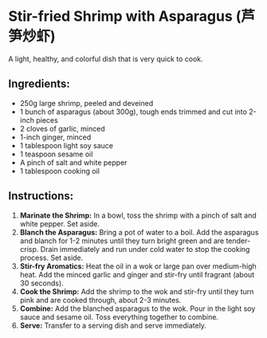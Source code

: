 
# Stir-fried Shrimp with Asparagus (芦笋炒虾)

A light, healthy, and colorful dish that is very quick to cook.

## Ingredients:
*   250g large shrimp, peeled and deveined
*   1 bunch of asparagus (about 300g), tough ends trimmed and cut into 2-inch pieces
*   2 cloves of garlic, minced
*   1-inch ginger, minced
*   1 tablespoon light soy sauce
*   1 teaspoon sesame oil
*   A pinch of salt and white pepper
*   1 tablespoon cooking oil

## Instructions:
1.  **Marinate the Shrimp:** In a bowl, toss the shrimp with a pinch of salt and white pepper. Set aside.
2.  **Blanch the Asparagus:** Bring a pot of water to a boil. Add the asparagus and blanch for 1-2 minutes until they turn bright green and are tender-crisp. Drain immediately and run under cold water to stop the cooking process. Set aside.
3.  **Stir-fry Aromatics:** Heat the oil in a wok or large pan over medium-high heat. Add the minced garlic and ginger and stir-fry until fragrant (about 30 seconds).
4.  **Cook the Shrimp:** Add the shrimp to the wok and stir-fry until they turn pink and are cooked through, about 2-3 minutes.
5.  **Combine:** Add the blanched asparagus to the wok. Pour in the light soy sauce and sesame oil. Toss everything together to combine.
6.  **Serve:** Transfer to a serving dish and serve immediately.